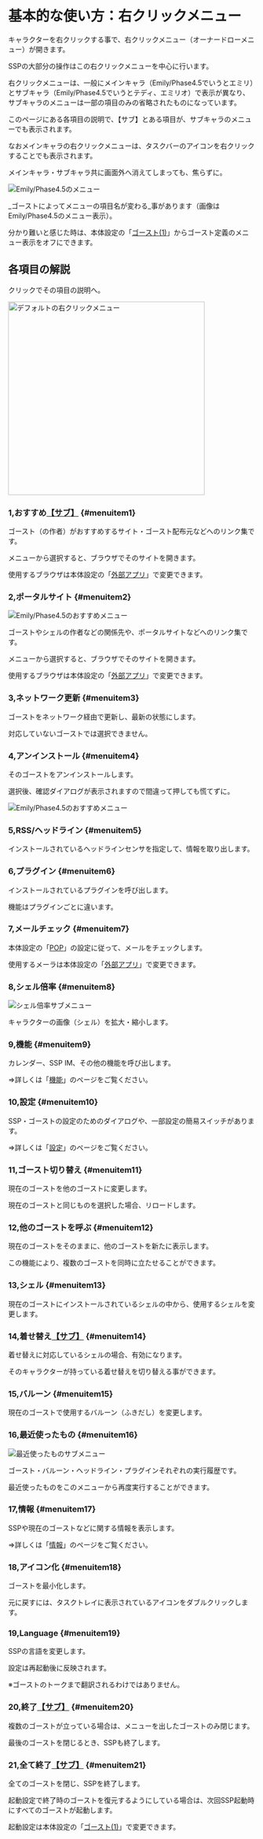 # 基本的な使い方：右クリックメニュー

キャラクターを<span class="Doing">右クリック</span>する事で、右クリックメニュー（オーナードローメニュー）が開きます。

SSPの大部分の操作はこの右クリックメニューを中心に行います。

右クリックメニューは、一般にメインキャラ（Emily/Phase4.5でいうとエミリ）とサブキャラ（Emily/Phase4.5でいうとテディ、エミリオ）で表示が異なり、サブキャラのメニューは一部の項目のみの省略されたものになっています。

このページにある各項目の説明で、<span class="Condition" id="Sentence1">【サブ】</span>とある項目が、サブキャラのメニューでも表示されます。

なおメインキャラの右クリックメニューは、タスクバーのアイコンを<span class="Doing">右クリック</span>することでも表示されます。

メインキャラ・サブキャラ共に画面外へ消えてしまっても、焦らずに。

![Emily/Phase4.5のメニュー](image/howto-rclick/1.png)

_ゴーストによってメニューの項目名が変わる_事があります（画像はEmily/Phase4.5のメニュー表示）。

分かり難いと感じた時は、本体設定の「[ゴースト(1)](config-ghost.html)」からゴースト定義のメニュー表示をオフにできます。

## 各項目の解説

クリックでその項目の説明へ。

<img src="image/howto-rclick/0.png" usemap="#rclickmenu" width="400" height="393" alt="デフォルトの右クリックメニュー" /><map name="rclickmenu" id="rclickmenu"><area shape="rect" coords="20,0,300,18" href="#menuitem1" alt="1,おすすめ"><area shape="rect" coords="20,17,300,35" href="#menuitem2" alt="2,ポータルサイト"><area shape="rect" coords="20,33,300,51" href="#menuitem3" alt="3,ネットワーク更新"><area shape="rect" coords="20,60,300,78" href="#menuitem4" alt="4,アンインストール"><area shape="rect" coords="20,86,300,104" href="#menuitem5" alt="5,RSS/ヘッドライン"><area shape="rect" coords="20,104,300,122" href="#menuitem6" alt="6,プラグイン"><area shape="rect" coords="20,119,300,137" href="#menuitem7" alt="7,メールチェック"><area shape="rect" coords="20,134,300,152" href="#menuitem8" alt="8,シェル倍率"><area shape="rect" coords="20,151,300,168" href="#menuitem9" alt="9,機能"><area shape="rect" coords="20,168,300,185" href="#menuitem10" alt="10,設定"><area shape="rect" coords="20,194,300,211" href="#menuitem11" alt="11,ゴースト切り替え"><area shape="rect" coords="20,210,300,227" href="#menuitem12" alt="12,他のゴーストを呼ぶ"><area shape="rect" coords="20,226,300,243" href="#menuitem13" alt="13,シェル"><area shape="rect" coords="20,243,300,260" href="#menuitem14" alt="14,着せ替え"><area shape="rect" coords="20,257,300,274" href="#menuitem15" alt="15,バルーン"><area shape="rect" coords="20,274,300,291" href="#menuitem16" alt="16,最近使ったもの"><area shape="rect" coords="20,300,300,317" href="#menuitem17" alt="17,情報"><area shape="rect" coords="20,318,300,335" href="#menuitem18" alt="18,Language"><area shape="rect" coords="20,333,300,350" href="#menuitem19" alt="19,アイコン"><area shape="rect" coords="20,358,300,375" href="#menuitem20" alt="20,終了"><area shape="rect" coords="20,375,300,392" href="#menuitem21" alt="21,全て終了"></map>

### 1,おすすめ[<span class="Condition" title="サブキャラ側でも表示される項目です">【サブ】</span>](#Sentence1) {#menuitem1}

ゴースト（の作者）がおすすめするサイト・ゴースト配布元などへのリンク集です。

メニューから選択すると、ブラウザでそのサイトを開きます。

使用するブラウザは本体設定の「[外部アプリ](config-extprog.html)」で変更できます。

### 2,ポータルサイト<span class="Note"></span> {#menuitem2}

![Emily/Phase4.5のおすすめメニュー](image/howto-rclick/2.png)

ゴーストやシェルの作者などの関係先や、ポータルサイトなどへのリンク集です。

メニューから選択すると、ブラウザでそのサイトを開きます。

使用するブラウザは本体設定の「[外部アプリ](config-extprog.html)」で変更できます。

### 3,ネットワーク更新 {#menuitem3}

ゴーストをネットワーク経由で更新し、最新の状態にします。

対応していないゴーストでは選択できません。

### 4,アンインストール {#menuitem4}

そのゴーストをアンインストールします。

選択後、確認ダイアログが表示されますので間違って押しても慌てずに。

![Emily/Phase4.5のおすすめメニュー](image/howto-rclick/5.png)

### 5,RSS/ヘッドライン {#menuitem5}

インストールされているヘッドラインセンサを指定して、情報を取り出します。

### 6,プラグイン {#menuitem6}

インストールされているプラグインを呼び出します。

機能はプラグインごとに違います。

### 7,メールチェック {#menuitem7}

本体設定の「[POP](config-pop.html)」の設定に従って、メールをチェックします。

使用するメーラは本体設定の「[外部アプリ](config-extprog.html)」で変更できます。

### 8,シェル倍率 {#menuitem8}

![シェル倍率サブメニュー](image/howto-rclick/4.png)

キャラクターの画像（シェル）を拡大・縮小します。

### 9,機能 {#menuitem9}

カレンダー、SSP IM、その他の機能を呼び出します。

⇒詳しくは「[機能](functions.html)」のページをご覧ください。

### 10,設定 {#menuitem10}

SSP・ゴーストの設定のためのダイアログや、一部設定の簡易スイッチがあります。

⇒詳しくは「[設定](config.html)」のページをご覧ください。

### 11,ゴースト切り替え {#menuitem11}

現在のゴーストを他のゴーストに変更します。

現在のゴーストと同じものを選択した場合、リロードします。

### 12,他のゴーストを呼ぶ {#menuitem12}

現在のゴーストをそのままに、他のゴーストを新たに表示します。

この機能により、複数のゴーストを同時に立たせることができます。

### 13,シェル {#menuitem13}

現在のゴーストにインストールされているシェルの中から、使用するシェルを変更します。

### 14,着せ替え[<span class="Condition" title="サブキャラ側でも表示される項目です">【サブ】</span>](#Sentence1) {#menuitem14}

着せ替えに対応しているシェルの場合、有効になります。

そのキャラクターが持っている着せ替えを切り替える事ができます。

### 15,バルーン {#menuitem15}

現在のゴーストで使用するバルーン（ふきだし）を変更します。

### 16,最近使ったもの {#menuitem16}

![最近使ったものサブメニュー](image/howto-rclick/3.png)

ゴースト・バルーン・ヘッドライン・プラグインそれぞれの実行履歴です。

最近使ったものをこのメニューから再度実行することができます。

### 17,情報 {#menuitem17}

SSPや現在のゴーストなどに関する情報を表示します。

⇒詳しくは「[情報](information.html)」のページをご覧ください。

### 18,アイコン化 {#menuitem18}

ゴーストを最小化します。

元に戻すには、タスクトレイに表示されているアイコンを<span class="Doing">ダブルクリック</span>します。

### 19,Language {#menuitem19}

SSPの言語を変更します。

設定は再起動後に反映されます。

※ゴーストのトークまで翻訳されるわけではありません。

### 20,終了[<span class="Condition" title="サブキャラ側でも表示される項目です">【サブ】</span>](#Sentence1) {#menuitem20}

複数のゴーストが立っている場合は、メニューを出したゴーストのみ閉じます。

最後のゴーストを閉じるとき、SSPも終了します。

### 21,全て終了[<span class="Condition" title="サブキャラ側でも表示される項目です">【サブ】</span>](#Sentence1) {#menuitem21}

全てのゴーストを閉じ、SSPを終了します。

起動設定で終了時のゴーストを復元するようにしている場合は、次回SSP起動時にすべてのゴーストが起動します。

起動設定は本体設定の「[ゴースト(1)](config-ghost.html)」で変更できます。

